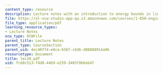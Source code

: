 ```yaml
---
content_type: resource
description: Lecture notes with an introduction to energy bounds in linear elasticity.
file: https://ol-ocw-studio-app-qa.s3.amazonaws.com/courses/1-050-engineering-mechanics-i-fall-2007/fcb0c513f4d844b9e2593403f8b6eb47_lec28.pdf
file_type: application/pdf
learning_resource_types:
- Lecture Notes
ocw_type: OCWFile
parent_title: Lecture Notes
parent_type: CourseSection
parent_uid: dec40ff4-e8ca-636f-c6db-d88880914a96
resourcetype: Document
title: lec28.pdf
uid: fcb0c513-f4d8-44b9-e259-3403f8b6eb47
---
```

